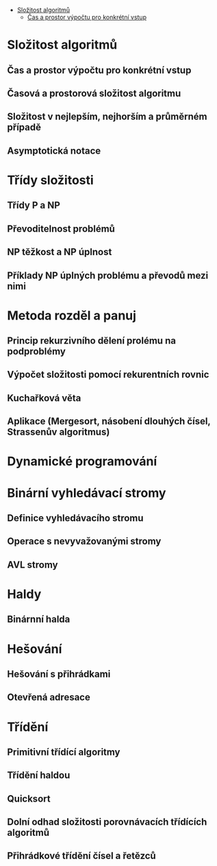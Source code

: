 - [Složitost algoritmů](#Složitost-algoritmů)
  - [Čas a prostor výpočtu pro konkrétní vstup](#čas-a-prostor-výpočtu-pro-konkrétnívstup)

# Složitost algoritmů

## Čas a prostor výpočtu pro konkrétní vstup

## Časová a prostorová složitost algoritmu

## Složitost v nejlepším, nejhorším a průměrném případě

## Asymptotická notace

# Třídy složitosti

## Třídy P a NP

## Převoditelnost problémů

## NP těžkost a NP úplnost

## Příklady NP úplných problému a převodů mezi nimi

# Metoda rozděl a panuj

## Princip rekurzivního dělení prolému na podproblémy

## Výpočet složitosti pomocí rekurentních rovnic

## Kuchařková věta

## Aplikace (Mergesort, násobení dlouhých čísel, Strassenův algoritmus)

# Dynamické programování

# Binární vyhledávací stromy

## Definice vyhledávacího stromu

## Operace s nevyvažovanými stromy

## AVL stromy

# Haldy

## Binárnní halda

# Hešování

## Hešování s přihrádkami

## Otevřená adresace

# Třídění

## Primitivní třídící algoritmy

## Třídění haldou

## Quicksort

## Dolní odhad složitosti porovnávacích třídících algoritmů

## Přihrádkové třídění čísel a řetězců
